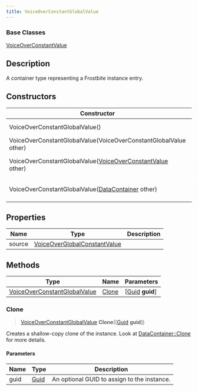 ```yaml
---
title: VoiceOverConstantGlobalValue
---
```

### Base Classes

[VoiceOverConstantValue](VoiceOverConstantValue)

## Description

A container type representing a Frostbite instance entry.

## Constructors

| Constructor                                                                             | Description                                                                                                                                     |
| --------------------------------------------------------------------------------------- | ----------------------------------------------------------------------------------------------------------------------------------------------- |
| VoiceOverConstantGlobalValue()                                                          | Create a new instance of this container type.                                                                                                   |
| VoiceOverConstantGlobalValue(VoiceOverConstantGlobalValue other)                        | Create a reference copy of an instance of the same type.                                                                                        |
| VoiceOverConstantGlobalValue([VoiceOverConstantValue](VoiceOverConstantValue) other)    | Upcast an instance of type [VoiceOverConstantValue](VoiceOverConstantValue) to [VoiceOverConstantGlobalValue](VoiceOverConstantGlobalValue).    |
| VoiceOverConstantGlobalValue([DataContainer](/vext/ref/shared/class/datacontainer) other) | Upcast an instance of type [DataContainer](/vext/ref/shared/class/datacontainer) to [VoiceOverConstantGlobalValue](VoiceOverConstantGlobalValue). |

## Properties

| Name   | Type                                                         | Description |
| ------ | ------------------------------------------------------------ | ----------- |
| source | [VoiceOverGlobalConstantValue](VoiceOverGlobalConstantValue) |             |

## Methods

| Type                                                         | Name            | Parameters                                     |
| ------------------------------------------------------------ | --------------- | ---------------------------------------------- |
| [VoiceOverConstantGlobalValue](VoiceOverConstantGlobalValue) | [Clone](#clone) | \[[Guid](/vext/ref/shared/class/guid) **guid**\] |

### Clone

> [VoiceOverConstantGlobalValue](VoiceOverConstantGlobalValue) **Clone**(\[[Guid](/vext/ref/shared/class/guid) **guid**\])

Creates a shallow-copy clone of the instance. Look at [DataContainer::Clone](/vext/ref/shared/class/datacontainer#clone) for more details.

#### Parameters

| Name | Type         | Description                                 |
| ---- | ------------ | ------------------------------------------- |
| guid | [Guid](Guid) | An optional GUID to assign to the instance. |
